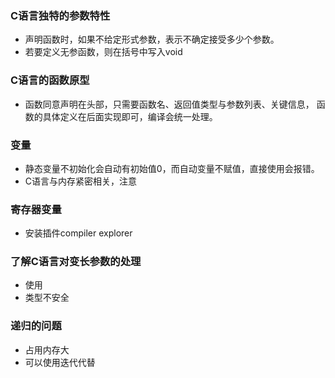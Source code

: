 ### C语言独特的参数特性
* 声明函数时，如果不给定形式参数，表示不确定接受多少个参数。
* 若要定义无参函数，则在括号中写入void

### C语言的函数原型
* 函数同意声明在头部，只需要函数名、返回值类型与参数列表、关键信息， 函数的具体定义在后面实现即可，编译会统一处理。

### 变量
* 静态变量不初始化会自动有初始值0，而自动变量不赋值，直接使用会报错。
* C语言与内存紧密相关，注意

### 寄存器变量
* 安装插件compiler explorer


### 了解C语言对变长参数的处理
* 使用
* 类型不安全 

### 递归的问题
* 占用内存大
* 可以使用迭代代替

